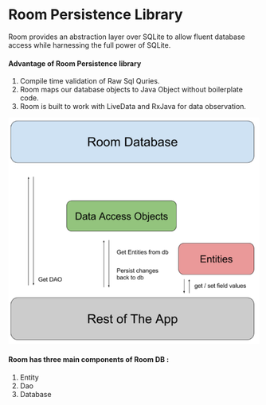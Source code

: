 # Room Persistence Library 

Room provides an abstraction layer over SQLite to allow fluent database access while harnessing the full power of SQLite.

#### Advantage of Room Persistence library 

1. Compile time validation of Raw Sql Quries.
2. Room maps our database objects to Java Object without boilerplate code.
3. Room is built to work with LiveData and RxJava for data observation.

<p align="center">
  <img  src="1_nPLp8XsB7e529f82XgddyA.png">
</p>


#### Room has three main components of Room DB :

1. Entity
2. Dao
3. Database
